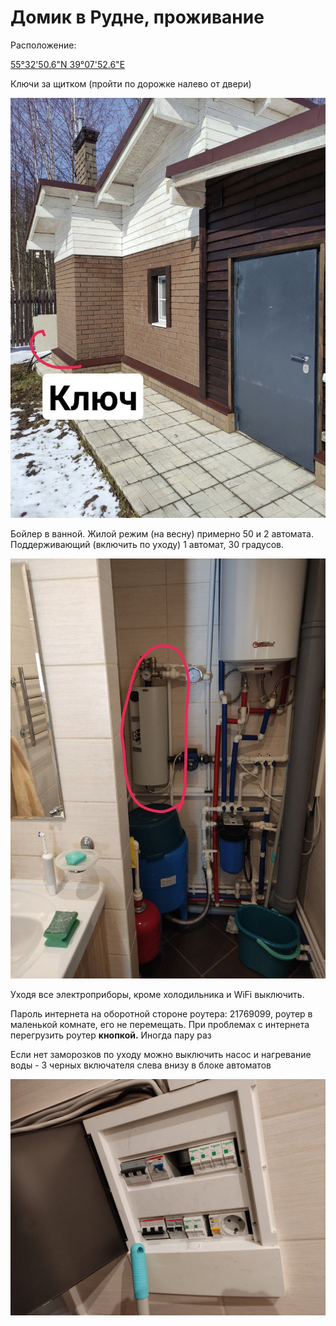 # Домик в Рудне, проживание

Расположение:

[55°32'50.6"N 39°07'52.6"E](https://maps.google.com/?q=55.547375,39.131284&entry=gps)

Ключи за щитком (пройти по дорожке налево от двери)

![photo_2022-04-04_16-18-52.jpg](%D0%94%D0%BE%D0%BC%D0%B8%D0%BA%20%D0%B2%20%D0%A0%D1%83%D0%B4%D0%BD%D0%B5,%20%D0%BF%D1%80%D0%BE%D0%B6%D0%B8%D0%B2%D0%B0%D0%BD%D0%B8%D0%B5%20527da60045304ee8b30231ac1770a4c7/photo_2022-04-04_16-18-52.jpg)

Бойлер в ванной. Жилой режим (на весну) примерно 50 и 2 автомата. Поддерживающий (включить по уходу) 1 автомат, 30 градусов. 

![photo_2022-04-04_16-18-56.jpg](%D0%94%D0%BE%D0%BC%D0%B8%D0%BA%20%D0%B2%20%D0%A0%D1%83%D0%B4%D0%BD%D0%B5,%20%D0%BF%D1%80%D0%BE%D0%B6%D0%B8%D0%B2%D0%B0%D0%BD%D0%B8%D0%B5%20527da60045304ee8b30231ac1770a4c7/photo_2022-04-04_16-18-56.jpg)

Уходя все электроприборы, кроме холодильника и WiFi выключить.

Пароль интернета на оборотной стороне роутера: 21769099, роутер в маленькой комнате, его не перемещать. При проблемах с интернета перегрузить роутер **кнопкой.** Иногда пару раз

Если нет заморозков по уходу можно выключить насос и нагревание воды - 3 черных включателя слева внизу в блоке автоматов

![91ad5f80-872a-40ee-a50c-d62f25cbad5c.jpg](%D0%94%D0%BE%D0%BC%D0%B8%D0%BA%20%D0%B2%20%D0%A0%D1%83%D0%B4%D0%BD%D0%B5,%20%D0%BF%D1%80%D0%BE%D0%B6%D0%B8%D0%B2%D0%B0%D0%BD%D0%B8%D0%B5%20527da60045304ee8b30231ac1770a4c7/91ad5f80-872a-40ee-a50c-d62f25cbad5c.jpg)